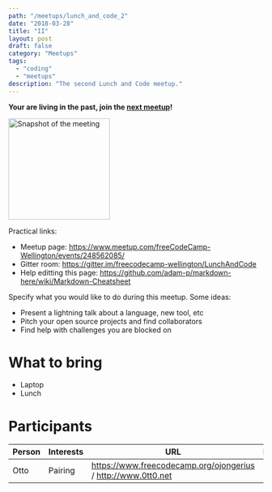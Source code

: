 ```yaml
---
path: "/meetups/lunch_and_code_2"
date: "2018-03-28"
title: "II"
layout: post
draft: false
category: "Meetups"
tags:
  - "coding"
  - "meetups"
description: "The second Lunch and Code meetup."
---
```

**Your are living in the past, join the [next meetup](https://www.meetup.com/freeCodeCamp-Wellington/events/bvzzmpyxgbqb/)!**

<img src="./lunch_and_code_2.jpg" alt="Snapshot of the meeting" style="width: 200px;"/>

Practical links:
* Meetup page: https://www.meetup.com/freeCodeCamp-Wellington/events/248562085/
* Gitter room: https://gitter.im/freecodecamp-wellington/LunchAndCode
* Help editting this page: https://github.com/adam-p/markdown-here/wiki/Markdown-Cheatsheet

Specify what you would like to do during this meetup. Some ideas:
* Present a lightning talk about a language, new tool, etc
* Pitch your open source projects and find collaborators
* Find help with challenges you are blocked on

# What to bring
- Laptop
- Lunch

# Participants

| Person | Interests | URL | Mentor |
| -------- | -------- | --- | -------- |
| Otto     | Pairing  | https://www.freecodecamp.org/ojongerius / http://www.0tt0.net | Sure!  |